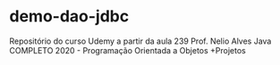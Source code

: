 # demo-dao-jdbc
Repositório do curso Udemy a partir da aula 239 Prof. Nelio Alves Java COMPLETO 2020 - Programação Orientada a Objetos +Projetos
